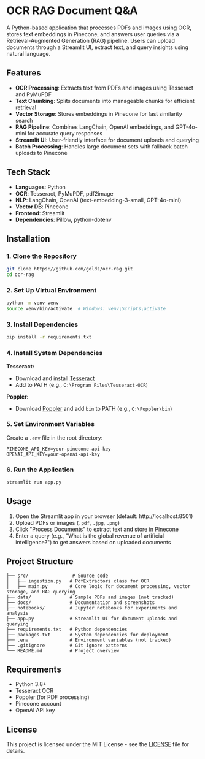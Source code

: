 # OCR RAG Document Q&A

A Python-based application that processes PDFs and images using OCR, stores text embeddings in Pinecone, and answers user queries via a Retrieval-Augmented Generation (RAG) pipeline. Users can upload documents through a Streamlit UI, extract text, and query insights using natural language.

## Features

- **OCR Processing**: Extracts text from PDFs and images using Tesseract and PyMuPDF
- **Text Chunking**: Splits documents into manageable chunks for efficient retrieval
- **Vector Storage**: Stores embeddings in Pinecone for fast similarity search
- **RAG Pipeline**: Combines LangChain, OpenAI embeddings, and GPT-4o-mini for accurate query responses
- **Streamlit UI**: User-friendly interface for document uploads and querying
- **Batch Processing**: Handles large document sets with fallback batch uploads to Pinecone

## Tech Stack

- **Languages**: Python
- **OCR**: Tesseract, PyMuPDF, pdf2image
- **NLP**: LangChain, OpenAI (text-embedding-3-small, GPT-4o-mini)
- **Vector DB**: Pinecone
- **Frontend**: Streamlit
- **Dependencies**: Pillow, python-dotenv

## Installation

### 1. Clone the Repository

```bash
git clone https://github.com/golds/ocr-rag.git
cd ocr-rag
```

### 2. Set Up Virtual Environment

```bash
python -m venv venv
source venv/bin/activate  # Windows: venv\Scripts\activate
```

### 3. Install Dependencies

```bash
pip install -r requirements.txt
```

### 4. Install System Dependencies

**Tesseract:**
- Download and install [Tesseract](https://github.com/tesseract-ocr/tesseract)
- Add to PATH (e.g., `C:\Program Files\Tesseract-OCR`)

**Poppler:**
- Download [Poppler](https://poppler.freedesktop.org/) and add `bin` to PATH (e.g., `C:\Poppler\bin`)

### 5. Set Environment Variables

Create a `.env` file in the root directory:

```env
PINECONE_API_KEY=your-pinecone-api-key
OPENAI_API_KEY=your-openai-api-key
```

### 6. Run the Application

```bash
streamlit run app.py
```

## Usage

1. Open the Streamlit app in your browser (default: http://localhost:8501)
2. Upload PDFs or images (`.pdf`, `.jpg`, `.png`)
3. Click "Process Documents" to extract text and store in Pinecone
4. Enter a query (e.g., "What is the global revenue of artificial intelligence?") to get answers based on uploaded documents

## Project Structure

```
├── src/                # Source code
│   ├── ingestion.py   # PdfExtractors class for OCR
│   ├── main.py        # Core logic for document processing, vector storage, and RAG querying
├── data/              # Sample PDFs and images (not tracked)
├── docs/              # Documentation and screenshots
├── notebooks/         # Jupyter notebooks for experiments and analysis
├── app.py             # Streamlit UI for document uploads and querying
├── requirements.txt   # Python dependencies
├── packages.txt       # System dependencies for deployment
├── .env               # Environment variables (not tracked)
├── .gitignore         # Git ignore patterns
└── README.md          # Project overview
```

## Requirements

- Python 3.8+
- Tesseract OCR
- Poppler (for PDF processing)
- Pinecone account
- OpenAI API key

## License

This project is licensed under the MIT License - see the [LICENSE](LICENSE) file for details.